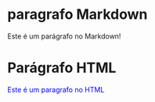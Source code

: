 <!-- Primeira digitação -->
# paragrafo Markdown
Este é um parágrafo no Markdown!

# Parágrafo HTML
<p style="color: blue;"> Este é um paragrafo no HTML </p>

